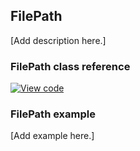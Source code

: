 ## FilePath

[Add description here.]

### FilePath class reference
[![View code](https://www.mbed.com/embed/?type=library)](http://os-doc-builder.test.mbed.com/docs/v5.9/mbed-os-api-doxy/classmbed_1_1_file_path.html)

### FilePath example

[Add example here.]
